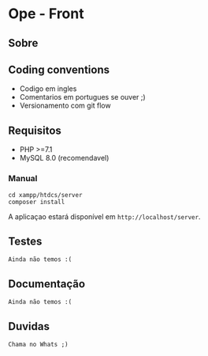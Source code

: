 # Ope - Front

## Sobre

## Coding conventions
* Codigo em ingles
* Comentarios em portugues se ouver ;)
* Versionamento com git flow

## Requisitos
* PHP >=7.1
* MySQL 8.0 (recomendavel)

### Manual
```
cd xampp/htdcs/server
composer install
```

A aplicaçao estará disponível em `http://localhost/server`.

## Testes
```
Ainda não temos :(
```

## Documentação
```
Ainda não temos :(
```

## Duvidas
```
Chama no Whats ;)
```